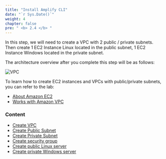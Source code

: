 ```yaml
---
title: "Install Amplify CLI"
date: "`r Sys.Date()`"
weight: 4
chapter: false
pre: " <b> 2.4 </b> "
---
```


In this step, we will need to create a VPC with 2 public / private subnets. Then create 1 EC2 Instance Linux located in the public subnet, 1 EC2 Instance Windows located in the private subnet.

The architecture overview after you complete this step will be as follows:

![VPC](/images/arc-01.png)

To learn how to create EC2 instances and VPCs with public/private subnets, you can refer to the lab:

- [About Amazon EC2](https://000004.awsstudygroup.com/en/)
- [Works with Amazon VPC](https://000003.awsstudygroup.com/en/)

### Content

- [Create VPC](2.1.1-createvpc/)
- [Create Public Subnet](2.1.2-createpublicsubnet/)
- [Create Private Subnet](2.1.3-createprivatesubnet/)
- [Create security group](2.1.4-createsecgroup/)
- [Create public Linux server](2.1.5-createec2linux/)
- [Create private Windows server](2.1.6-createec2windows/)
